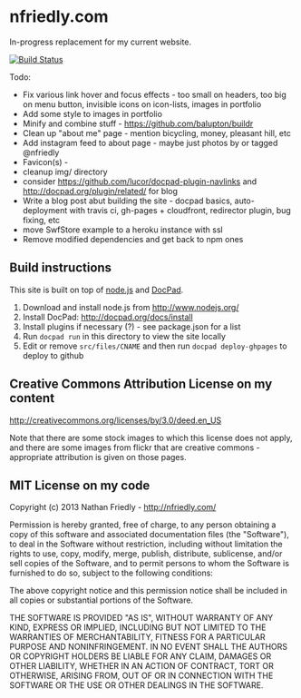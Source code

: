 nfriedly.com
============

In-progress replacement for my current website. 

[![Build Status](https://travis-ci.org/nfriedly/nfriedly.com.png)](https://travis-ci.org/nfriedly/nfriedly.com)

Todo:
* Fix various link hover and focus effects - too small on headers, too big on menu button, invisible icons on icon-lists, images in portfolio
* Add some style to images in portfolio
* Minify and combine stuff - https://github.com/balupton/buildr
* Clean up "about me" page - mention bicycling, money, pleasant hill, etc
* Add instagram feed to about page - maybe just photos by or tagged @nfriedly
* Favicon(s) - <link rel="shortcut icon" href="/favicon.ico" />
* cleanup img/ directory
* consider https://github.com/lucor/docpad-plugin-navlinks and http://docpad.org/plugin/related/ for blog
* Write a blog post abut building the site - docpad basics, auto-deployment with travis ci, gh-pages + cloudfront, redirector plugin, bug fixing, etc
* move SwfStore example to a heroku instance with ssl
* Remove modified dependencies and get back to npm ones


Build instructions
------------------
This site is built on top of [node.js](http://www.nodejs.org/) and [DocPad](http://docpad.org/). 

1. Download and install node.js from http://www.nodejs.org/
2. Install DocPad: http://docpad.org/docs/install
3. Install plugins if necessary (?) - see package.json for a list
4. Run `docpad run` in this directory to view the site locally
5. Edit or remove `src/files/CNAME` and then run `docpad deploy-ghpages` to deploy to github



Creative Commons Attribution License on my content
--------------------------------------------------

http://creativecommons.org/licenses/by/3.0/deed.en_US

Note that there are some stock images to which this license does not apply, and there are some images from flickr that are creative commons - appropriate attribution is given on those pages.



MIT License on my code
----------------------

Copyright (c) 2013 Nathan Friedly - http://nfriedly.com/

Permission is hereby granted, free of charge, to any person obtaining a copy of this software and associated documentation files (the "Software"), to deal in the Software without restriction, including without limitation the rights to use, copy, modify, merge, publish, distribute, sublicense, and/or sell copies of the Software, and to permit persons to whom the Software is furnished to do so, subject to the following conditions:

The above copyright notice and this permission notice shall be included in all copies or substantial portions of the Software.

THE SOFTWARE IS PROVIDED "AS IS", WITHOUT WARRANTY OF ANY KIND, EXPRESS OR IMPLIED, INCLUDING BUT NOT LIMITED TO THE WARRANTIES OF MERCHANTABILITY, FITNESS FOR A PARTICULAR PURPOSE AND NONINFRINGEMENT. IN NO EVENT SHALL THE AUTHORS OR COPYRIGHT HOLDERS BE LIABLE FOR ANY CLAIM, DAMAGES OR OTHER LIABILITY, WHETHER IN AN ACTION OF CONTRACT, TORT OR OTHERWISE, ARISING FROM, OUT OF OR IN CONNECTION WITH THE SOFTWARE OR THE USE OR OTHER DEALINGS IN THE SOFTWARE.
